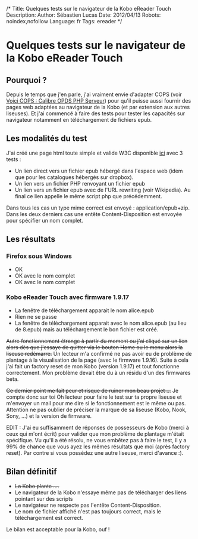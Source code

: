 /*
Title: Quelques tests sur le navigateur de la Kobo eReader Touch
Description: 
Author: Sébastien Lucas
Date: 2012/04/13
Robots: noindex,nofollow
Language: fr
Tags: ereader
*/
# Quelques tests sur le navigateur de la Kobo eReader Touch

## Pourquoi ?
Depuis le temps que j'en parle, j'ai vraiment envie d'adapter COPS (voir [Voici COPS : Calibre OPDS PHP Serveur](/fr/oss/calibre-opds-php-server)) pour qu'il puisse aussi fournir des pages web adaptées au navigateur de la Kobo (et par extension aux autres liseuses). Et j'ai commencé à faire des tests pour tester les capacités sur navigateur notamment en téléchargement de fichiers epub.

## Les modalités du test

J'ai créé une page html toute simple et valide W3C disponible [ici](http://cops-demo.slucas.fr/index.html) avec 3 tests :
  - Un lien direct vers un fichier epub hébergé dans l'espace web (idem que pour les catalogues hébergés sur dropbox).
  - Un lien vers un fichier PHP renvoyant un fichier epub
  - Un lien vers un fichier epub avec de l'URL rewriting (voir Wikipedia). Au final ce lien appelle le même script php que précédemment.

Dans tous les cas un type mime correct est envoyé : application/epub+zip.
Dans les deux derniers cas une entête Content-Disposition est envoyée pour spécifier un nom complet.

## Les résultats

###  Firefox sous Windows 
  - OK
  - OK avec le nom complet
  - OK avec le nom complet

### Kobo eReader Touch avec firmware 1.9.17

  - La fenêtre de téléchargement apparait le nom alice.epub
  - Rien ne se passe
  - La fenêtre de téléchargement apparait avec le nom alice.epub (au lieu de 8.epub) mais au téléchargement le bon fichier est créé.

~~Autre fonctionnement étrange à partir du moment ou j'ai cliqué sur un lien alors dès que j'essaye de quitter via le bouton Home ou le menu alors la liseuse redémarre.~~ Un lecteur m'a confirmé ne pas avoir eu de problème de plantage à la visualisation de la page (avec le firmware 1.9.16). Suite à cela j'ai fait un factory reset de mon Kobo (version 1.9.17) et tout fonctionne correctement. Mon problème devait être du à un résidu d'un des firmwares beta.


~~Ce dernier point me fait peur et risque de ruiner mon beau projet ...~~ Je compte donc sur toi Oh lecteur pour faire le test sur ta propre liseuse et m'envoyer un mail pour me dire si le fonctionnement est le même ou pas. Attention ne pas oublier de préciser la marque de sa liseuse (Kobo, Nook, Sony, ...) et la version de firmware.

EDIT : J'ai eu suffisamment de réponses de possesseurs de Kobo (merci à ceux qui m'ont écrit) pour valider que mon problème de plantage m'était spécifique. Vu qu'il a été résolu, ne vous embêtez pas à faire le test, il y a 99% de chance que vous ayez les mêmes résultats que moi (après factory reset). Par contre si vous possédez une autre liseuse, merci d'avance :).

## Bilan définitif

* ~~La Kobo plante ....~~
* Le navigateur de la Kobo n'essaye même pas de télécharger des liens pointant sur des scripts
* Le navigateur ne respecte pas l'entête Content-Disposition.
* Le nom de fichier affiché n'est pas toujours correct, mais le téléchargement est correct.

Le bilan est acceptable pour la Kobo, ouf !

